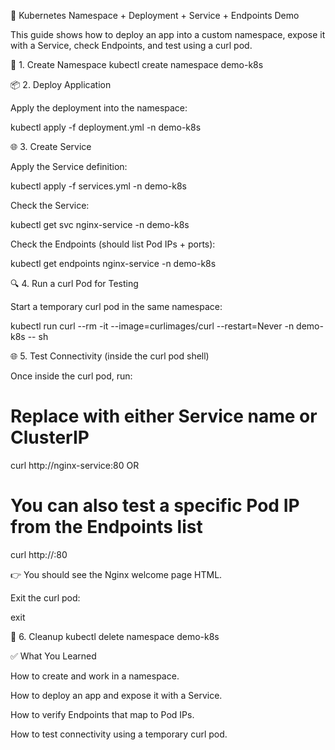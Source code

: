 📘 Kubernetes Namespace + Deployment + Service + Endpoints Demo

This guide shows how to deploy an app into a custom namespace, expose it with a Service, check Endpoints, and test using a curl pod.

🚀 1. Create Namespace
kubectl create namespace demo-k8s

📦 2. Deploy Application

Apply the deployment into the namespace:

kubectl apply -f deployment.yml -n demo-k8s

🌐 3. Create Service

Apply the Service definition:

kubectl apply -f services.yml -n demo-k8s


Check the Service:

kubectl get svc nginx-service -n demo-k8s


Check the Endpoints (should list Pod IPs + ports):

kubectl get endpoints nginx-service -n demo-k8s

🔍 4. Run a curl Pod for Testing

Start a temporary curl pod in the same namespace:

kubectl run curl --rm -it --image=curlimages/curl --restart=Never -n demo-k8s -- sh

🌐 5. Test Connectivity (inside the curl pod shell)

Once inside the curl pod, run:

# Replace <endpoint> with either Service name or ClusterIP
curl http://nginx-service:80
OR
# You can also test a specific Pod IP from the Endpoints list
curl http://<POD-IP>:80


👉 You should see the Nginx welcome page HTML.

Exit the curl pod:

exit

🧹 6. Cleanup
kubectl delete namespace demo-k8s

✅ What You Learned

How to create and work in a namespace.

How to deploy an app and expose it with a Service.

How to verify Endpoints that map to Pod IPs.

How to test connectivity using a temporary curl pod.